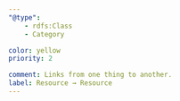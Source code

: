 ```yaml
---
"@type": 
    - rdfs:Class
    - Category

color: yellow
priority: 2

comment: Links from one thing to another.
label: Resource → Resource
---
```

